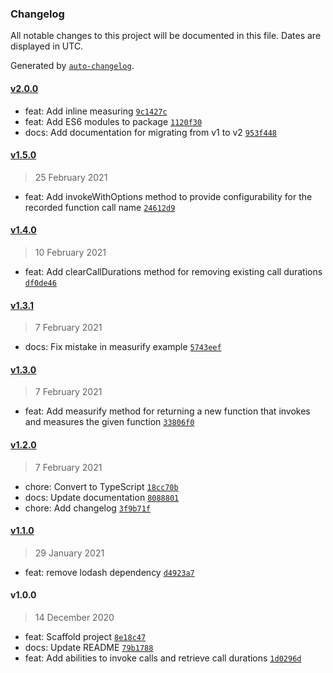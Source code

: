### Changelog

All notable changes to this project will be documented in this file. Dates are displayed in UTC.

Generated by [`auto-changelog`](https://github.com/CookPete/auto-changelog).

#### [v2.0.0](https://github.com/raymondtang310/call-duration-measurer/compare/v1.5.0...v2.0.0)

- feat: Add inline measuring [`9c1427c`](https://github.com/raymondtang310/call-duration-measurer/commit/9c1427cb1e9d3cb89d62e34b86ce008a410365c7)
- feat: Add ES6 modules to package [`1120f30`](https://github.com/raymondtang310/call-duration-measurer/commit/1120f3044d0114e6813a90e1df58cf89bd619705)
- docs: Add documentation for migrating from v1 to v2 [`953f448`](https://github.com/raymondtang310/call-duration-measurer/commit/953f448bef3c2aac895304ba3a735bdda4d1591c)

#### [v1.5.0](https://github.com/raymondtang310/call-duration-measurer/compare/v1.4.0...v1.5.0)

> 25 February 2021

- feat: Add invokeWithOptions method to provide configurability for the recorded function call name [`24612d9`](https://github.com/raymondtang310/call-duration-measurer/commit/24612d9331ff1249b0692fff35de5d041b55865a)

#### [v1.4.0](https://github.com/raymondtang310/call-duration-measurer/compare/v1.3.1...v1.4.0)

> 10 February 2021

- feat: Add clearCallDurations method for removing existing call durations [`df0de46`](https://github.com/raymondtang310/call-duration-measurer/commit/df0de46b6445140d6ccccab12d11890c99faecbf)

#### [v1.3.1](https://github.com/raymondtang310/call-duration-measurer/compare/v1.3.0...v1.3.1)

> 7 February 2021

- docs: Fix mistake in measurify example [`5743eef`](https://github.com/raymondtang310/call-duration-measurer/commit/5743eefc939a09d2f7f902d9f53ffd2c25bff6d8)

#### [v1.3.0](https://github.com/raymondtang310/call-duration-measurer/compare/v1.2.0...v1.3.0)

> 7 February 2021

- feat: Add measurify method for returning a new function that invokes and measures the given function [`33806f0`](https://github.com/raymondtang310/call-duration-measurer/commit/33806f0d356917daddfe407b9310c021e8e68b4a)

#### [v1.2.0](https://github.com/raymondtang310/call-duration-measurer/compare/v1.1.0...v1.2.0)

> 7 February 2021

- chore: Convert to TypeScript [`18cc70b`](https://github.com/raymondtang310/call-duration-measurer/commit/18cc70b0695228887468fa57e32e0e1e28ab71ef)
- docs: Update documentation [`8088801`](https://github.com/raymondtang310/call-duration-measurer/commit/8088801b5cf7d936a00794fc12a58b1e28bdc624)
- chore: Add changelog [`3f9b71f`](https://github.com/raymondtang310/call-duration-measurer/commit/3f9b71fcfa6a4319988f12f7bdd20f52e3cf063a)

#### [v1.1.0](https://github.com/raymondtang310/call-duration-measurer/compare/v1.0.0...v1.1.0)

> 29 January 2021

- feat: remove lodash dependency [`d4923a7`](https://github.com/raymondtang310/call-duration-measurer/commit/d4923a7f822632303cff682669e5cd7a13cebce3)

#### v1.0.0

> 14 December 2020

- feat: Scaffold project [`8e18c47`](https://github.com/raymondtang310/call-duration-measurer/commit/8e18c471a45dc2f2c77a2b7308dd0bcfd37863bc)
- docs: Update README [`79b1788`](https://github.com/raymondtang310/call-duration-measurer/commit/79b1788857b59b3cecf8b79c137f5feb78b30a6a)
- feat: Add abilities to invoke calls and retrieve call durations [`1d0296d`](https://github.com/raymondtang310/call-duration-measurer/commit/1d0296d24072346c7d9176c5d5273cc31fea13c8)
